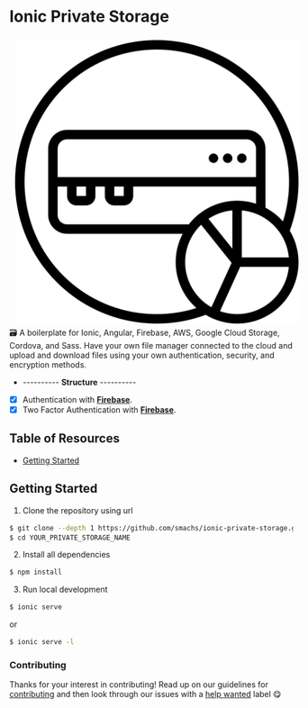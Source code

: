 # Ionic Private Storage

<a href="https://github.com/smachs/ionic-private-storage"><img src="https://raw.githubusercontent.com/smachs/ionic-private-storage/master/www/assets/branding/logo-minimal-black.svg" align="left" hspace="10" vspace="6"></a>
🗃 A boilerplate for Ionic, Angular, Firebase, AWS, Google Cloud Storage, Cordova, and Sass. Have your own file manager connected to the cloud and upload and download files using your own authentication, security, and encryption methods.

* ---------- **Structure** ----------
* [x] Authentication with [**Firebase**](https://firebase.google.com/docs/auth).
* [x] Two Factor Authentication with [**Firebase**](https://firebase.google.com/docs/auth).

## Table of Resources

* [Getting Started](#getting-started)

## Getting Started

1. Clone the repository using url

```bash
$ git clone --depth 1 https://github.com/smachs/ionic-private-storage.git YOUR_PRIVATE_STORAGE_NAME
$ cd YOUR_PRIVATE_STORAGE_NAME
```

2. Install all dependencies

```bash
$ npm install
```

3. Run local development

```bash
$ ionic serve
```
or
```bash
$ ionic serve -l
```

### Contributing

Thanks for your interest in contributing! Read up on our guidelines for
[contributing](https://github.com/smachs/ionic-private-storage/blob/master/CONTRIBUTING.md)
and then look through our issues with a [help wanted](https://github.com/ionic-team/smachs/issues?q=how-to-help-project)
label :yum:
